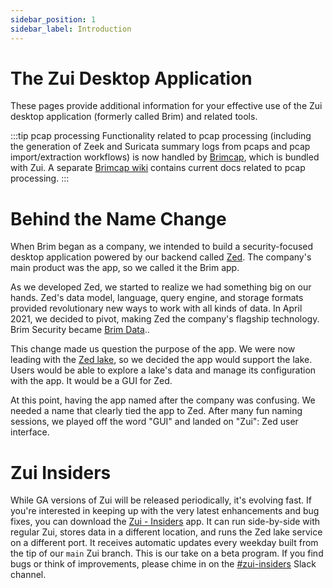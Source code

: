 ```yaml
---
sidebar_position: 1
sidebar_label: Introduction
---
```


# The Zui Desktop Application

These pages provide additional information for your effective use of the Zui
desktop application (formerly called Brim) and related tools.

:::tip pcap processing
Functionality related to pcap processing (including the generation of Zeek and
Suricata summary logs from pcaps and pcap import/extraction workflows) is now
handled by [Brimcap](https://github.com/brimdata/brimcap), which is bundled
with Zui. A separate [Brimcap wiki](https://github.com/brimdata/brimcap/wiki)
contains current docs related to pcap processing.
:::

# Behind the Name Change

When Brim began as a company, we intended to build a security-focused desktop
application powered by our backend called [Zed](https://zed.brimdata.io/). The
company's main product was the app, so we called it the Brim app.

As we developed Zed, we started to realize we had something big on our hands.
Zed's data model, language, query engine, and storage formats provided
revolutionary new ways to work with all kinds of data. In April 2021, we
decided to pivot, making Zed the company's flagship technology. Brim Security
became [Brim Data](https://www.brimdata.io/)..

This change made us question the purpose of the app. We were now leading with
the [Zed lake](https://zed.brimdata.io/docs/commands/zed), so we decided
the app would support the lake. Users would be able to explore a lake's data
and manage its configuration with the app. It would be a GUI for Zed.

At this point, having the app named after the company was confusing. We needed
a name that clearly tied the app to Zed. After many fun naming sessions, we
played off the word "GUI" and landed on "Zui": Zed user interface.

# Zui Insiders

While GA versions of Zui will be released periodically, it's evolving fast.
If you're interested in keeping up with the very latest enhancements and bug
fixes, you can download the
[Zui - Insiders](https://github.com/brimdata/zui-insiders) app. It can run
side-by-side with regular Zui, stores data in a different location, and runs
the Zed lake service on a different port. It receives automatic updates every
weekday built from the tip of our `main` Zui branch. This is our take on a beta
program. If you find bugs or think of improvements, please chime in on the
[#zui-insiders](https://brimdata.slack.com/archives/C03MW6XT7HC) Slack channel.
